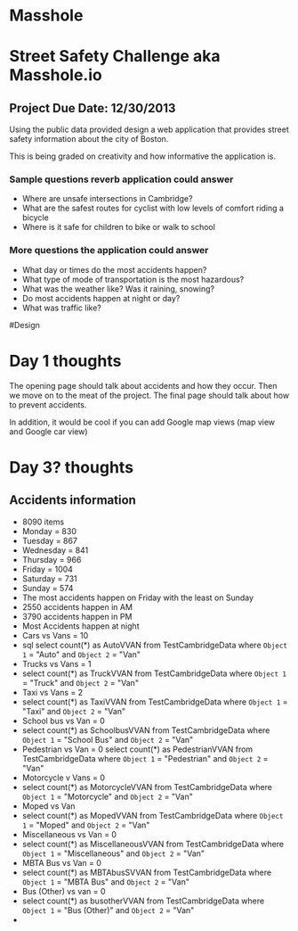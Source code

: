Masshole
===========

# Street Safety Challenge aka Masshole.io
## Project Due Date: 12/30/2013

Using the public data provided design a web application that provides street safety information about the city of Boston.

This is being graded on creativity and how informative the application is.

### Sample questions reverb application could answer
* Where are unsafe intersections in Cambridge?
* What are the safest routes for cyclist with low levels of comfort riding a bicycle
* Where is it safe for children to bike or walk  to school

### More questions the application could answer
* What day or times do the most accidents happen?
* What type of mode of transportation is the most hazardous?
* What was the weather like? Was it raining, snowing?
* Do most accidents happen at night or day?
* What was traffic like?

#Design


# Day 1 thoughts

The opening page should talk about accidents and how they occur. Then we move on to the meat of the project. The final page should talk about how to prevent  accidents.

In addition, it would be cool if you can add Google map views (map view and Google car view)

# Day 3? thoughts
## Accidents information
* 8090 items
* Monday = 830
* Tuesday = 867
* Wednesday = 841
* Thursday = 966
* Friday = 1004
* Saturday = 731
* Sunday = 574
* The most accidents happen on Friday with the least on Sunday
* 2550 accidents happen in AM
* 3790 accidents happen in PM
* Most Accidents happen at night
* Cars vs Vans = 10
* sql select count(*) as AutoVVAN from TestCambridgeData
where `Object 1` = "Auto" and `Object 2` = "Van"
* Trucks vs Vans = 1
* select count(*) as TruckVVAN from TestCambridgeData
where `Object 1` = "Truck" and `Object 2` = "Van"
* Taxi vs Vans = 2
* select count(*) as TaxiVVAN from TestCambridgeData
where `Object 1` = "Taxi" and `Object 2` = "Van"
* School bus vs Van = 0
* select count(*) as SchoolbusVVAN from TestCambridgeData
where `Object 1` = "School Bus" and `Object 2` = "Van"
* Pedestrian vs Van = 0
select count(*) as PedestrianVVAN from TestCambridgeData
where `Object 1` = "Pedestrian" and `Object 2` = "Van"
* Motorcycle v Vans = 0
* select count(*) as MotorcycleVVAN from TestCambridgeData
where `Object 1` = "Motorcycle" and `Object 2` = "Van"
* Moped vs Van
* select count(*) as MopedVVAN from TestCambridgeData
where `Object 1` = "Moped" and `Object 2` = "Van"
* Miscellaneous vs Van = 0
* select count(*) as MiscellaneousVVAN from TestCambridgeData
where `Object 1` = "Miscellaneous" and `Object 2` = "Van"
* MBTA Bus vs Van = 0
* select count(*) as MBTAbusSVVAN from TestCambridgeData
where `Object 1` = "MBTA Bus" and `Object 2` = "Van"
* Bus (Other) vs van = 0
* select count(*) as busotherVVAN from TestCambridgeData
where `Object 1` = "Bus (Other)" and `Object 2` = "Van"
*
